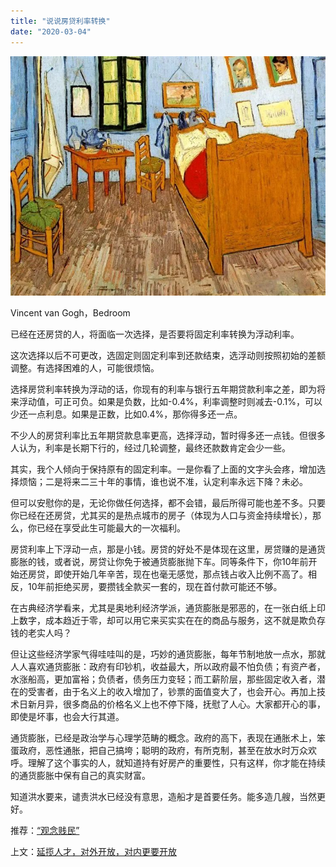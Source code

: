 ```yaml
---
title: "说说房贷利率转换"
date: "2020-03-04"
---
```


![连岳文章](images/连岳文章picture-5.jpg)

Vincent van Gogh，Bedroom

已经在还房贷的人，将面临一次选择，是否要将固定利率转换为浮动利率。

这次选择以后不可更改，选固定则固定利率到还款结束，选浮动则按照初始的差额调整。有选择困难的人，可能很烦恼。

选择房贷利率转换为浮动的话，你现有的利率与银行五年期贷款利率之差，即为将来浮动值，可正可负。如果是负数，比如-0.4%，利率调整时则减去-0.1%，可以少还一点利息。如果是正数，比如0.4%，那你得多还一点。

不少人的房贷利率比五年期贷款息率更高，选择浮动，暂时得多还一点钱。但很多人认为，利率是长期下行的，经过几轮调整，最终还款数肯定会少一些。

其实，我个人倾向于保持原有的固定利率。一是你看了上面的文字头会疼，增加选择烦恼；二是将来二三十年的事情，谁也说不准，认定利率永远下降？未必。

但可以安慰你的是，无论你做任何选择，都不会错，最后所得可能也差不多。只要你已经在还房贷，尤其买的是热点城市的房子（体现为人口与资金持续增长），那么，你已经在享受此生可能最大的一次福利。

房贷利率上下浮动一点，那是小钱。房贷的好处不是体现在这里，房贷赚的是通货膨胀的钱，或者说，房贷让你免于被通货膨胀抛下车。同等条件下，你10年前开始还房贷，即使开始几年辛苦，现在也毫无感觉，那点钱占收入比例不高了。相反，10年前拒绝买房，要攒钱全款买一套的，现在首付款可能还不够。

在古典经济学看来，尤其是奥地利经济学派，通货膨胀是邪恶的，在一张白纸上印上数字，成本趋近于零，却可以用它来买实实在在的商品与服务，这不就是欺负存钱的老实人吗？

但让这些经济学家气得哇哇叫的是，巧妙的通货膨胀，每年节制地放一点水，那就人人喜欢通货膨胀：政府有印钞机，收益最大，所以政府最不怕负债；有资产者，水涨船高，更加富裕；负债者，债务压力变轻；而工薪阶层，那些固定收入者，潜在的受害者，由于名义上的收入增加了，钞票的面值变大了，也会开心。再加上技术日新月异，很多商品的价格名义上也不停下降，抚慰了人心。大家都开心的事，即使是坏事，也会大行其道。

通货膨胀，已经是政治学与心理学范畴的概念。政府的高下，表现在通胀术上，笨蛋政府，恶性通胀，把自己搞垮；聪明的政府，有所克制，甚至在放水时万众欢呼。理解了这个事实的人，就知道持有好房产的重要性，只有这样，你才能在持续的通货膨胀中保有自己的真实财富。

知道洪水要来，谴责洪水已经没有意思，造船才是首要任务。能多造几艘，当然更好。

推荐：[“观念贱民”](http://mp.weixin.qq.com/s?__biz=MjM5NDU0Mjk2MQ==&mid=2651626017&idx=1&sn=5a7c8f28b6a01748b82175cd23ffce9f&chksm=bd7e1e3f8a0997290a8a1690df74e2c3573b0642f0d5deacf65b7e26fbccc5635e2309e3605b&scene=21#wechat_redirect)

上文：[延揽人才，对外开放，对内更要开放](http://mp.weixin.qq.com/s?__biz=MjM5NDU0Mjk2MQ==&mid=2651637643&idx=1&sn=5faa3be004f35488276eb59a54de0bec&chksm=bd7e43958a09ca834a2f61ae86be6e9811a635533a405b1be95ca95dac6040a52f12bf521615&scene=21#wechat_redirect)
